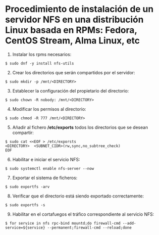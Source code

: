 # Procedimiento de instalación de un servidor NFS en una distribución Linux basada en RPMs: Fedora, CentOS Stream, Alma Linux, etc

1. Instalar los rpms necesarios:
```
$ sudo dnf -y install nfs-utils
```

2. Crear los directorios que serán compartidos por el servidor:

```
$ sudo mkdir -p /mnt/<DIRECTORY>
```

3. Establecer la configuración del propietario del directorio:

```
$ sudo chown -R nobody: /mnt/<DIRECTORY>
```

4. Modificar los permisos al directorio:

```
$ sudo chmod -R 777 /mnt/<DIRECTORY>
```

5. Añadir al fichero **/etc/exports** todos los directorios que se desean compartir:

```
$ sudo cat <<EOF > /etc/exporsts
<DIRECTORY>  <SUBNET_CIDR>(rw,sync,no_subtree_check)
EOF
```

6. Habilitar e iniciar el servicio NFS:

```
$ sudo systemctl enable nfs-server --now
```

7. Exportar el sistema de ficheros:

```
$ sudo exportfs -arv
```

8. Verificar que el directorio está siendo exportado correctamente:

```
$ sudo exportfs -s
```

9. Habilitar en el cortafuegos el tráfico correspondiente al servicio NFS:

```
$ for service in nfs rpc-bind mountd;do firewall-cmd --add-service=${service} --permanent;firewall-cmd --reload;done
```
